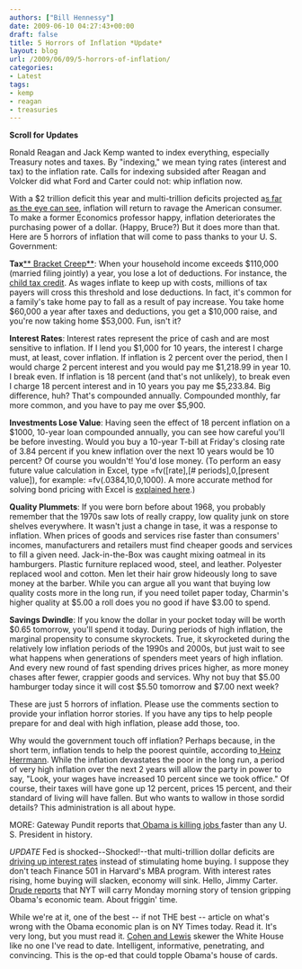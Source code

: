 ```yaml
---
authors: ["Bill Hennessy"]
date: 2009-06-10 04:27:43+00:00
draft: false
title: 5 Horrors of Inflation *Update*
layout: blog
url: /2009/06/09/5-horrors-of-inflation/
categories:
- Latest
tags:
- kemp
- reagan
- treasuries
---
```


****Scroll for Updates****

 

Ronald Reagan and Jack Kemp wanted to index everything, especially Treasury notes and taxes. By "indexing," we mean tying rates (interest and tax) to the inflation rate. Calls for indexing subsided after Reagan and Volcker did what Ford and Carter could not: whip inflation now.

 

With a $2 trillion deficit this year and multi-trillion deficits projected a[s far as the eye can see](https://3.bp.blogspot.com/_L6pDyjqqsvY/SirX9XTV4bI/AAAAAAAAb8A/-4syj1_sXwg/s1600-h/obama+deficit.jpg), inflation will return to ravage the American consumer. To make a former Economics professor happy, inflation deteriorates the purchasing power of a dollar. (Happy, Bruce?) But it does more than that. Here are 5 horrors of inflation that will come to pass thanks to your U. S. Government:

 

**Tax**[** Bracket Creep**](https://www.americanthinker.com/2009/03/warning_bracket_creep_ahead.html): When your household income exceeds $110,000 (married filing jointly) a year, you lose a lot of deductions. For instance, the [child tax credit](https://www.irs.gov/pub/irs-pdf/p972.pdf). As wages inflate to keep up with costs, millions of tax payers will cross this threshold and lose deductions. In fact, it's common for a family's take home pay to fall as a result of pay increase. You take home $60,000 a year after taxes and deductions, you get a $10,000 raise, and you're now taking home $53,000. Fun, isn't it?

 

**Interest Rates**: Interest rates represent the price of cash and are most sensitive to inflation. If I lend you $1,000 for 10 years, the interest I charge must, at least, cover inflation. If inflation is 2 percent over the period, then I would charge 2 percent interest and you would pay me $1,218.99 in year 10. I break even. If inflation is 18 percent (and that's not unlikely), to break even I charge 18 percent interest and in 10 years you pay me $5,233.84. Big difference, huh? That's compounded annually. Compounded monthly, far more common, and you have to pay me over $5,900.

 

**Investments Lose Value**: Having seen the effect of 18 percent inflation on a $1000, 10-year loan compounded annually, you can see how careful you'll be before investing. Would you buy a 10-year T-bill at Friday's closing rate of 3.84 percent if you knew inflation over the next 10 years would be 10 percent? Of course you wouldn't! You'd lose money. (To perform an easy future value calculation in Excel, type =fv([rate],[# periods],0,[present value]), for example: =fv(.0384,10,0,1000). A more accurate method for solving bond pricing with Excel is [explained here](https://academic.brooklyn.cuny.edu/economic/friedman/EXCELHW.htm).)

 

**Quality Plummets**: If you were born before about 1968, you probably remember that the 1970s saw lots of really crappy, low quality junk on store shelves everywhere. It wasn't just a change in tase, it was a response to inflation. When prices of goods and services rise faster than consumers' incomes, manufacturers and retailers must find cheaper goods and services to fill a given need. Jack-in-the-Box was caught mixing oatmeal in its hamburgers. Plastic furniture replaced wood, steel, and leather. Polyester replaced wool and cotton. Men let their hair grow hideously long to save money at the barber. While you can argue all you want that buying low quality costs more in the long run, if you need toilet paper today, Charmin's higher quality at $5.00 a roll does you no good if have $3.00 to spend.

 

**Savings Dwindle**: If you know the dollar in your pocket today will be worth $0.65 tomorrow, you'll spend it today. During periods of high inflation, the marginal propensity to consume skyrockets. True, it skyrocketed during the relatively low inflation periods of the 1990s and 2000s, but just wait to see what happens when generations of spenders meet years of high inflation. And every new round of fast spending drives prices higher, as more money chases after fewer, crappier goods and services. Why not buy that $5.00 hamburger today since it will cost $5.50 tomorrow and $7.00 next week?

 

These are just 5 horrors of inflation. Please use the comments section to provide your inflation horror stories. If you have any tips to help people prepare for and deal with high inflation, please add those, too.

 

Why would the government touch off inflation? Perhaps because, in the short term, inflation tends to help the poorest quintile, according to[ Heinz Herrmann](https://books.google.com/books?id=g8tsKtx1jXMC&pg=PA162&lpg=PA162&dq=inflation+hurts+quality&source=bl&ots=jO83buHKu0&sig=KPPj5hvpQxqFtAl8yqTgP5f3UJs&hl=en&ei=QtorStDMN5aYMq7-jcUJ&sa=X&oi=book_result&ct=result&resnum=10#PPA162,M1). While the inflation devastates the poor in the long run, a period of very high inflation over the next 2 years will allow the party in power to say, "Look, your wages have increased 10 percent since we took office." Of course, their taxes will have gone up 12 percent, prices 15 percent, and their standard of living will have fallen. But who wants to wallow in those sordid details? This administration is all about hype.

 

MORE: Gateway Pundit reports that[ Obama is killing jobs ](https://gatewaypundit.blogspot.com/2009/06/us-loses-most-jobs-at-fastest-rate-in.html)faster than any U. S. President in history.

 

*UPDATE* Fed is shocked--Shocked!--that multi-trillion dollar deficits are [driving up interest rates](https://apnews.myway.com/article/20090606/D98L67500.html) instead of stimulating home buying. I suppose they don't teach Finance 501 in Harvard's MBA program. With interest rates rising, home buying will slacken, economy will sink. Hello, Jimmy Carter. [Drude reports](https://www.drudgereport.com/) that NYT will carry Monday morning story of tension gripping Obama's economic team. About friggin' time.

 

While we're at it, one of the best -- if not THE best -- article on what's wrong with the Obama economic plan is on NY Times today. Read it. It's very long, but you must read it. [Cohen and Lewis](https://www.nytimes.com/2009/06/07/opinion/07cohanWEB.html?pagewanted=1&_r=1) skewer the White House like no one I've read to date. Intelligent, informative, penetrating, and convincing. This is the op-ed that could topple Obama's house of cards.
